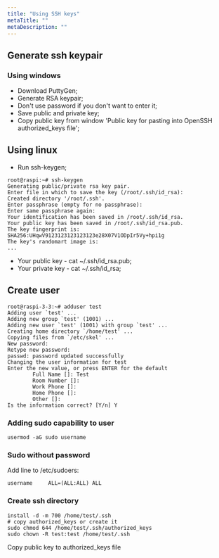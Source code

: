```yaml
---
title: "Using SSH keys"
metaTitle: ""
metaDescription: ""
---
```


## Generate ssh keypair

### Using windows

- Download PuttyGen;
- Generate RSA keypair;
- Don't use password if you don't want to enter it;
- Save public and private key;
- Copy public key from window 'Public key for pasting into OpenSSH authorized_keys file';

## Using linux
- Run ssh-keygen;

```
root@raspi:~# ssh-keygen
Generating public/private rsa key pair.
Enter file in which to save the key (/root/.ssh/id_rsa):
Created directory '/root/.ssh'.
Enter passphrase (empty for no passphrase):
Enter same passphrase again:
Your identification has been saved in /root/.ssh/id_rsa.
Your public key has been saved in /root/.ssh/id_rsa.pub.
The key fingerprint is:
SHA256:UHqwV9123123123123123e28X07V1ODpIr5Vy+hpi1g
The key's randomart image is:
...
```

- Your public key - cat ~/.ssh/id_rsa.pub;
- Your private key - cat ~/.ssh/id_rsa;

## Create user

```
root@raspi-3-3:~# adduser test
Adding user `test' ...
Adding new group `test' (1001) ...
Adding new user `test' (1001) with group `test' ...
Creating home directory `/home/test' ...
Copying files from `/etc/skel' ...
New password:
Retype new password:
passwd: password updated successfully
Changing the user information for test
Enter the new value, or press ENTER for the default
        Full Name []: Test
        Room Number []:
        Work Phone []:
        Home Phone []:
        Other []:
Is the information correct? [Y/n] Y
```

### Adding sudo capability to user

```
usermod -aG sudo username
```

### Sudo without password

Add line to /etc/sudoers:

```
username     ALL=(ALL:ALL) ALL
```

### Create ssh directory

```
install -d -m 700 /home/test/.ssh
# copy authorized_keys or create it
sudo chmod 644 /home/test/.ssh/authorized_keys
sudo chown -R test:test /home/test/.ssh
```

Copy public key to authorized_keys file
